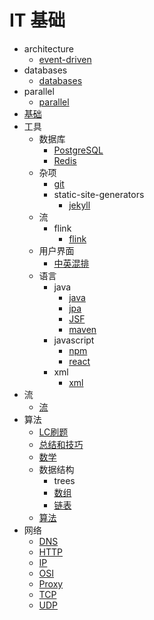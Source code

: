 # IT 基础

- architecture
  - [event-driven](architecture/event-driven.html)
- databases
  - [databases](databases/databases.html)
- parallel
  - [parallel](parallel/parallel.html)
- [基础](基础.html)
- 工具
  - 数据库
    - [PostgreSQL](工具/数据库/PostgreSQL.html)
    - [Redis](工具/数据库/Redis.html)
  - 杂项
    - [git](工具/杂项/git.html)
    - static-site-generators
      - [jekyll](工具/杂项/static-site-generators/jekyll.html)
  - 流
    - flink
      - [flink](工具/流/flink/flink.html)
  - 用户界面
    - [中英混排](工具/用户界面/中英混排.html)
  - 语言
    - java
      - [java](工具/语言/java/java.html)
      - [jpa](工具/语言/java/jpa.html)
      - [JSF](工具/语言/java/JSF.html)
      - [maven](工具/语言/java/maven.html)
    - javascript
      - [npm](工具/语言/javascript/npm.html)
      - [react](工具/语言/javascript/react.html)
    - xml
      - [xml](工具/语言/xml/xml.html)
- 流
  - [流](流/流.html)
- 算法
  - [LC刷题](算法/LC刷题.html)
  - [总结和技巧](算法/总结和技巧.html)
  - [数学](算法/数学.html)
  - 数据结构
    - trees
    - [数组](算法/数据结构/数组.html)
    - [链表](算法/数据结构/链表.html)
  - [算法](算法/算法.html)
- 网络
  - [DNS](网络/DNS.html)
  - [HTTP](网络/HTTP.html)
  - [IP](网络/IP.html)
  - [OSI](网络/OSI.html)
  - [Proxy](网络/Proxy.html)
  - [TCP](网络/TCP.html)
  - [UDP](网络/UDP.html)
